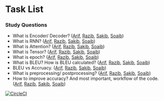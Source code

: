 # Task List

### Study Questions

- What is Encoder/ Decoder? ([Arif](Arif.md#what-is-encoder-decoder), [Razib](Razib.md#what-is-encoder-decoder), [Sakib](Sakib.md#what-is-encoder-decoder), [Soaib](Soaib.md#what-is-encoder-decoder))
- What is RNN? ([Arif](Arif.md#what-is-rnn), [Razib](Razib.md#what-is-rnn), [Sakib](Sakib.md#what-is-rnn), [Soaib](Soaib.md#what-is-rnn))
- What is Attention? ([Arif](Arif.md#what-is-attention), [Razib](Razib.md#what-is-attention), [Sakib](Sakib.md#what-is-attention), [Soaib](Soaib.md#what-is-attention))
- What is Tensor? ([Arif](Arif.md#what-is-tensor), [Razib](Razib.md#what-is-tensor), [Sakib](Sakib.md#what-is-tensor), [Soaib](Soaib.md#what-is-tensor))
- What is epoch? ([Arif](Arif.md#what-is-epoch), [Razib](Razib.md#what-is-epoch), [Sakib](Sakib.md#what-is-epoch), [Soaib](Soaib.md#what-is-epoch))
- What is BLEU? How is BLEU calculated? ([Arif](Arif.md#what-is-bleu-how-is-bleu-calculated), [Razib](Razib.md#what-is-bleu-how-is-bleu-calculated), [Sakib](Sakib.md#what-is-bleu-how-is-bleu-calculated), [Soaib](Soaib.md#what-is-bleu-how-is-bleu-calculated))
- BLEU vs Accruacy. ([Arif](Arif.md#bleu-vs-accruacy), [Razib](Razib.md#bleu-vs-accruacy), [Sakib](Sakib.md#bleu-vs-accruacy), [Soaib](Soaib.md#bleu-vs-accruacy))
- What is preprocessing/ postprocessing? ([Arif](Arif.md#what-is-preprocessing-postprocessing), [Razib](Razib.md#what-is-preprocessing-postprocessing), [Sakib](Sakib.md#what-is-preprocessing-postprocessing), [Soaib](Soaib.md#what-is-preprocessing-postprocessing))
- How to improve accuracy? And most important, workflow of the code. ([Arif](Arif.md#how-to-improve-accuracy-and-most-important-workflow-of-the-code), [Razib](Razib.md#how-to-improve-accuracy-and-most-important-workflow-of-the-code), [Sakib](Sakib.md#how-to-improve-accuracy-and-most-important-workflow-of-the-code), [Soaib](Soaib.md#how-to-improve-accuracy-and-most-important-workflow-of-the-code))

[![CircleCI](https://img.shields.io/circleci/project/github/ntkme/github-buttons.svg)](https://circleci.com/gh/ntkme/github-buttons)